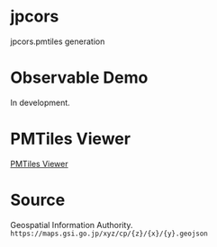 # jpcors
jpcors.pmtiles generation

# Observable Demo
In development.

# PMTiles Viewer
[PMTiles Viewer](https://pmtiles.io/?url=https%3A%2F%2Foptgeo.github.io%2Fjpcors%2Fjpcors.pmtiles#map=3.41/34.79/138.31)

# Source
Geospatial Information Authority. 
`https://maps.gsi.go.jp/xyz/cp/{z}/{x}/{y}.geojson`

